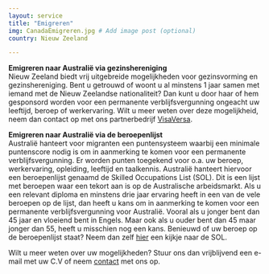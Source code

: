```yaml
---
layout: service
title: "Emigreren"
img: CanadaEmigreren.jpg # Add image post (optional)
country: Nieuw Zeeland

---
```

<strong>Emigreren naar Australië via gezinshereniging</strong><br/>
Nieuw Zeeland biedt vrij uitgebreide mogelijkheden voor gezinsvorming en gezinshereniging. Bent u getrouwd of woont u al minstens 1 jaar samen met iemand met de Nieuw Zeelandse nationaliteit? Dan kunt u door haar of hem gesponsord worden voor een permanente verblijfsvergunning ongeacht uw leeftijd, beroep of werkervaring. Wilt u meer weten over deze mogelijkheid, neem dan contact op met ons partnerbedrijf <a href="https://www.visaversa.com/" target="_blank">VisaVersa</a>.

<strong>Emigreren naar Australië via de beroepenlijst</strong><br/>
Australië hanteert voor migranten een puntensysteem waarbij een minimale puntenscore nodig is om in aanmerking te komen voor een permanente verblijfsvergunning. Er worden punten toegekend voor o.a. uw beroep, werkervaring, opleiding, leeftijd en taalkennis. Australië hanteert hiervoor een beroepenlijst genaamd de Skilled Occupations List (SOL). Dit is een lijst met beroepen waar een tekort aan is op de Australische arbeidsmarkt. Als u een relevant diploma en minstens drie jaar ervaring heeft in een van de vele beroepen op de lijst, dan heeft u kans om in aanmerking te komen voor een permanente verblijfsvergunning voor Australië. Vooral als u jonger bent dan 45 jaar en vloeiend bent in Engels. Maar ook als u ouder bent dan 45 maar jonger dan 55, heeft u misschien nog een kans. Benieuwd of uw beroep op de beroepenlijst staat? Neem dan zelf
<a href="https://immi.homeaffairs.gov.au/visas/working-in-australia/skill-occupation-list" target="_blank">hier</a> een kijkje naar de SOL.

Wilt u meer weten over uw mogelijkheden? Stuur ons dan vrijblijvend een e-mail met uw C.V of neem <a href="{{ site.baseurl }}/contact">contact</a> met ons op.
